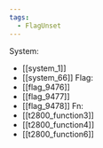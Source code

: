 ```yaml
---
tags:
  - FlagUnset
---
```

System:
- [[system_1]]
- [[system_66]]
Flag:
- [[flag_9476]]
- [[flag_9477]]
- [[flag_9478]]
Fn:
- [[t2800_function3]]
- [[t2800_function4]]
- [[t2800_function6]]
